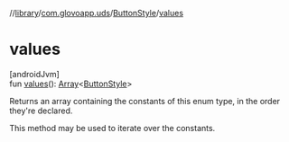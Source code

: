 //[library](../../../index.md)/[com.glovoapp.uds](../index.md)/[ButtonStyle](index.md)/[values](values.md)

# values

[androidJvm]\
fun [values](values.md)(): [Array](https://kotlinlang.org/api/latest/jvm/stdlib/kotlin/-array/index.html)&lt;[ButtonStyle](index.md)&gt;

Returns an array containing the constants of this enum type, in the order they're declared.

This method may be used to iterate over the constants.
